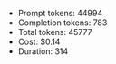 - Prompt tokens: 44994
- Completion tokens: 783
- Total tokens: 45777
- Cost: $0.14
- Duration: 314
